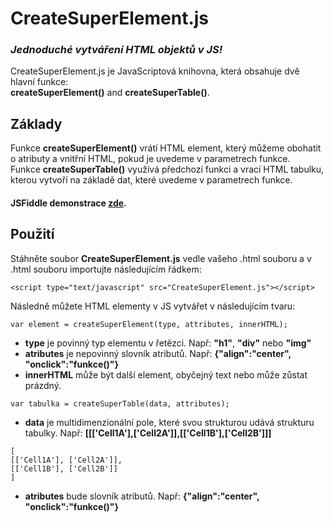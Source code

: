 # CreateSuperElement.js
### *Jednoduché vytváření HTML objektů v JS!*

CreateSuperElement.js je JavaScriptová knihovna, která obsahuje dvě hlavní funkce:  
**createSuperElement()** and **createSuperTable()**.

## Základy

Funkce **createSuperElement()** vrátí HTML element, který můžeme obohatit o atributy a vnitřní HTML, pokud je uvedeme v parametrech funkce.  
Funkce **createSuperTable()** využívá předchozí funkci a vrací HTML tabulku, kterou vytvoří na základě dat, které uvedeme v parametrech funkce.

#### JSFiddle demonstrace [zde](https://jsfiddle.net/BlueManCZ/10waoshv/).

## Použití

Stáhněte soubor **CreateSuperElement.js** vedle vašeho .html souboru a v .html souboru importujte následujícím řádkem:
```
<script type="text/javascript" src="CreateSuperElement.js"></script>
```
Následně můžete HTML elementy v JS vytvářet v následujícím tvaru:
```
var element = createSuperElement(type, attributes, innerHTML);
```
- **type** je povinný typ elementu v řetězci. Např: **"h1"**, **"div"** nebo **"img"**
- **atributes** je nepovinný slovník atributů. Např: **{"align":"center", "onclick":"funkce()"}**
- **innerHTML** může být další element, obyčejný text nebo může zůstat prázdný.


```
var tabulka = createSuperTable(data, attributes);
```
- **data** je multidimenzionální pole, které svou strukturou udává strukturu tabulky. Např: **[[['Cell1A'],['Cell2A']],[['Cell1B'],['Cell2B']]]**
```
[
[['Cell1A'], ['Cell2A']],
[['Cell1B'], ['Cell2B']]
]
```
- **atributes** bude slovník atributů. Např: **{"align":"center", "onclick":"funkce()"}**
